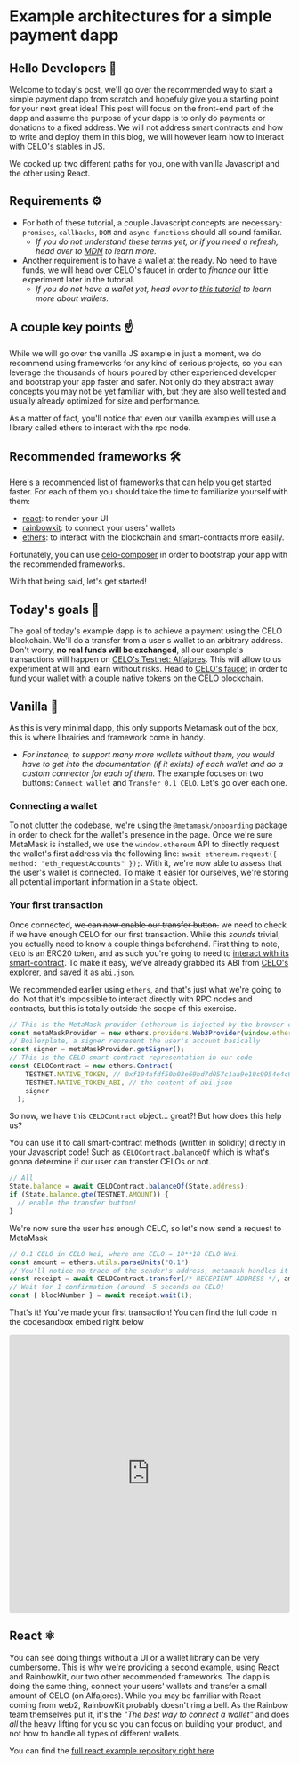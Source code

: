 # Example architectures for a simple payment dapp

## Hello Developers 🌱

Welcome to today's post, we'll go over the recommended way to start a simple payment dapp from scratch and hopefuly give you a starting point for your next great idea! This post will focus on the front-end part of the dapp and assume the purpose of your dapp is to only do payments or donations to a fixed address. We will not address smart contracts and how to write and deploy them in this blog, we will however learn how to interact with CELO's stables in JS.

We cooked up two different paths for you, one with vanilla Javascript and the other using React.

## Requirements ⚙️

- For both of these tutorial, a couple Javascript concepts are necessary: `promises`, `callbacks`, `DOM` and `async functions` should all sound familiar.
  - _If you do not understand these terms yet, or if you need a refresh, head over to [MDN](https://developer.mozilla.org/en-US/docs/Web/JavaScript/Reference/Global_Objects/Promise) to learn more._
- Another requirement is to have a wallet at the ready. No need to have funds, we will head over CELO's faucet in order to _finance_ our little experiment later in the tutorial.
  - _If you do not have a wallet yet, head over to [this tutorial](https://docs.celo.org/blog/tutorials/3-simple-steps-to-connect-your-metamask-wallet-to-celo) to learn more about wallets._

## A couple key points ☝️

While we will go over the vanilla JS example in just a moment, we do recommend using frameworks for any kind of serious projects, so you can leverage the thousands of hours poured by other experienced developer and bootstrap your app faster and safer. Not only do they abstract away concepts you may not be yet familiar with, but they are also well tested and usually already optimized for size and performance.

As a matter of fact, you'll notice that even our vanilla examples will use a library called ethers to interact with the rpc node.

## Recommended frameworks 🛠️

Here's a recommended list of frameworks that can help you get started faster. For each of them you should take the time to familiarize yourself with them:

- [react](https://reactjs.org/): to render your UI
- [rainbowkit](https://www.rainbowkit.com/docs/introduction): to connect your users' wallets
- [ethers](https://docs.ethers.org/): to interact with the blockchain and smart-contracts more easily.

Fortunately, you can use [celo-composer](https://github.com/celo-org/celo-composer) in order to bootstrap your app with the recommended frameworks.

With that being said, let's get started!

## Today's goals 🎯

The goal of today's example dapp is to achieve a payment using the CELO blockchain. We'll do a transfer from a user's wallet to an arbitrary address. Don't worry, **no real funds will be exchanged**, all our example's transactions will happen on [CELO's Testnet: Alfajores](https://docs.celo.org/network#alfajores-the-developer-testnet). This will allow to us experiment at will and learn without risks. Head to [CELO's faucet](https://faucet.celo.org/) in order to fund your wallet with a couple native tokens on the CELO blockchain.

<!-- - Code examples: -->

## Vanilla 🍦

As this is very minimal dapp, this only supports Metamask out of the box, this is where librairies and framework come in handy. 
  - _For instance, to support many more wallets without them, you would have to get into the documentation (if it exists) of each wallet and do a custom connector for each of them._
The example focuses on two buttons: `Connect wallet` and `Transfer 0.1 CELO`. Let's go over each one.

### Connecting a wallet

To not clutter the codebase, we're using the `@metamask/onboarding` package in order to check for the wallet's presence in the page. Once we're sure MetaMask is installed, we use the `window.ethereum` API to directly request the wallet's first address via the following line: `await ethereum.request({ method: "eth_requestAccounts" });`. With it, we're now able to assess that the user's wallet is connected. To make it easier for ourselves, we're storing all potential important information in a `State` object.

### Your first transaction

Once connected, ~~we can now enable our transfer button.~~ we need to check if we have enough CELO for our first transaction. While this _sounds_ trivial, you actually need to know a couple things beforehand. First thing to note, `CELO` is an ERC20 token, and as such you're going to need to [interact with its smart-contract](https://developers.celo.org/17-powerful-celo-protocol-core-contracts-you-need-to-know-d84c1fbc5a6). To make it easy, we've already grabbed its ABI from [CELO's explorer](https://explorer.celo.org/), and saved it as `abi.json`.

We recommended earlier using `ethers`, and that's just what we're going to do. Not that it's impossible to interact directly with RPC nodes and contracts, but this is totally outside the scope of this exercise.

```js
// This is the MetaMask provider (ethereum is injected by the browser extension)
const metaMaskProvider = new ethers.providers.Web3Provider(window.ethereum);
// Boilerplate, a signer represent the user's account basically
const signer = metaMaskProvider.getSigner();
// This is the CELO smart-contract representation in our code
const CELOContract = new ethers.Contract(
    TESTNET.NATIVE_TOKEN, // 0xf194afdf50b03e69bd7d057c1aa9e10c9954e4c9
    TESTNET.NATIVE_TOKEN_ABI, // the content of abi.json
    signer
  );
```

So now, we have this `CELOContract` object… great?! But how does this help us?

You can use it to call smart-contract methods (written in solidity) directly in your Javascript code! Such as `CELOContract.balanceOf` which is what's gonna determine if our user can transfer CELOs or not. 

```js
// All 
State.balance = await CELOContract.balanceOf(State.address);
if (State.balance.gte(TESTNET.AMOUNT)) {
  // enable the transfer button!
}
```

We're now sure the user has enough CELO, so let's now send a request to MetaMask

```js
// 0.1 CELO in CELO Wei, where one CELO = 10**18 CELO Wei.
const amount = ethers.utils.parseUnits("0.1") 
// You'll notice no trace of the sender's address, metamask handles it for us
const receipt = await CELOContract.transfer(/* RECEPIENT ADDRESS */, amount);
// Wait for 1 confirmation (around ~5 seconds on CELO)
const { blockNumber } = await receipt.wait(1);
```

That's it! You've made your first transaction! You can find the full code in the codesandbox embed right below


<iframe src="https://codesandbox.io/embed/celo-example-vanilla-tduwuz?fontsize=14&hidenavigation=1&theme=dark"
     style="width:100%; height:500px; border:0; border-radius: 4px; overflow:hidden;"
     title="celo-example-vanilla"
     allow="accelerometer; ambient-light-sensor; camera; encrypted-media; geolocation; gyroscope; hid; microphone; midi; payment; usb; vr; xr-spatial-tracking"
     sandbox="allow-forms allow-modals allow-popups allow-presentation allow-same-origin allow-scripts"
   ></iframe>

## React ⚛


You can see doing things without a UI or a wallet library can be very cumbersome. This is why we're providing a second example, using React and RainbowKit, our two other recommended frameworks. The dapp is doing the same thing, connect your users' wallets and transfer a small amount of CELO (on Alfajores). While you may be familiar with React coming from web2, RainbowKit probably doesn't ring a bell. As the Rainbow team themselves put it, it's the _"The best way to connect a wallet"_ and does *all* the heavy lifting for you so you can focus on building your product, and not how to handle all types of different wallets.

You can find the [full react example repository right here](https://github.com/aaronmgdr/simple-spender.)
